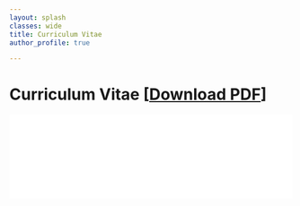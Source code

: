 ```yaml
---
layout: splash
classes: wide
title: Curriculum Vitae
author_profile: true

---
```


# Curriculum Vitae [[Download PDF](cv/cv.pdf)]

<embed src="/cv/cv.pdf" type="application/pdf" width="100%"/>
